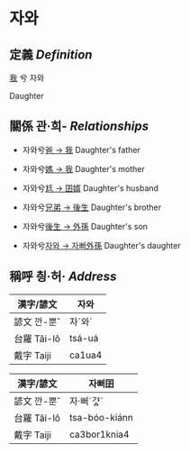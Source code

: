 # 자와
## 定義 _Definition_
[我](member1.md) 兮 자와

Daughter

## 關係 관·희- _Relationships_

- 자와兮[爸 → 我](member1.md) Daughter's father

- 자와兮[媽 → 我](member1.md) Daughter's mother

- 자와兮[尪 → 囝婿](member68.md) Daughter's husband

- 자와兮[兄弟 → 後生](member19.md) Daughter's brother

- 자와兮[後生 → 外孫](member55.md) Daughter's son

- 자와兮[자와 → 자뻐外孫](member56.md) Daughter's daughter



## 稱呼 칑·허· _Address_

漢字/諺文 | 자와
--- | ---
諺文 깐-뿐ˆ | 자ˊ와ˊ
台羅 Tâi-lô | tsá-uá
戴字 Taiji | ca1ua4


漢字/諺文 | 자뻐囝
--- | ---
諺文 깐-뿐ˆ | 자·뻐ˊ갸ᇫˊ
台羅 Tâi-lô | tsa-bóo-kiánn
戴字 Taiji | ca3bor1knia4


